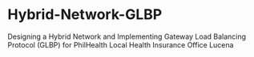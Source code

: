 # Hybrid-Network-GLBP
Designing a Hybrid Network and Implementing Gateway Load Balancing Protocol (GLBP) for PhilHealth Local Health Insurance Office Lucena
